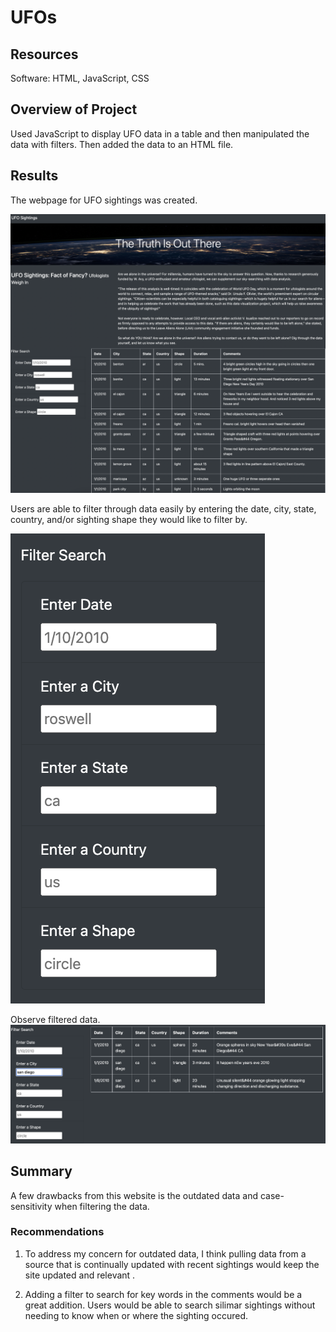 # UFOs

## Resources
Software: HTML, JavaScript, CSS

## Overview of Project 
Used JavaScript to display UFO data in a table and then manipulated the data with filters. Then added the data to an HTML file. 

## Results
The webpage for UFO sightings was created. 

![UFOWeb](static/images/UFOWeb.png)

Users are able to filter through data easily by entering the date, city, state, country, and/or sighting shape they would like to filter by. 

![filterUFO](static/images/filterUFO.png)

Observe filtered data.
![sandUFO](static/images/sandUFO.png)
## Summary
A few drawbacks from this website is the outdated data and case-sensitivity when filtering the data.

### Recommendations
1. To address my concern for outdated data, I think pulling data from a source that is continually updated with recent sightings would keep the site updated and relevant . 

2. Adding a filter to search for key words in the comments would be a great addition. Users would be able to search silimar sightings without needing to know when or where the sighting occured.  


